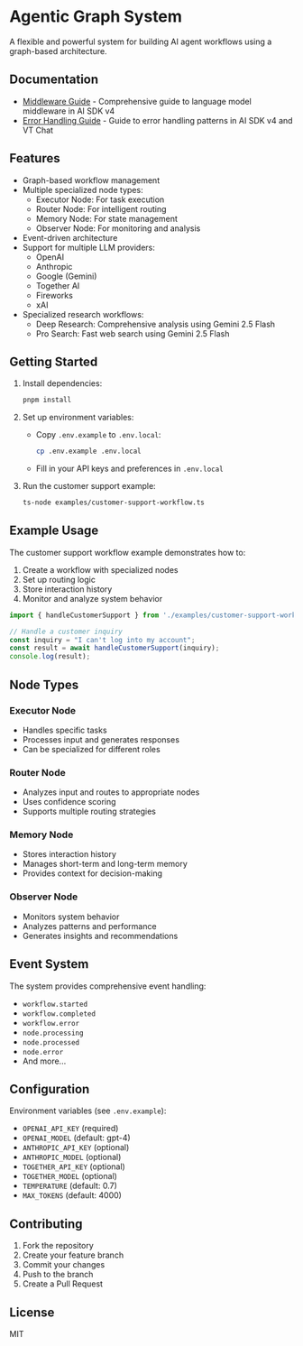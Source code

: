 # Agentic Graph System

A flexible and powerful system for building AI agent workflows using a graph-based architecture.

## Documentation

- [Middleware Guide](./middleware/GUIDE.md) - Comprehensive guide to language model middleware in AI SDK v4
- [Error Handling Guide](./error-handling/GUIDE.md) - Guide to error handling patterns in AI SDK v4 and VT Chat

## Features

- Graph-based workflow management
- Multiple specialized node types:
  - Executor Node: For task execution
  - Router Node: For intelligent routing
  - Memory Node: For state management
  - Observer Node: For monitoring and analysis
- Event-driven architecture
- Support for multiple LLM providers:
  - OpenAI
  - Anthropic
  - Google (Gemini)
  - Together AI
  - Fireworks
  - xAI
- Specialized research workflows:
  - Deep Research: Comprehensive analysis using Gemini 2.5 Flash
  - Pro Search: Fast web search using Gemini 2.5 Flash

## Getting Started

1. Install dependencies:

   ```bash
   pnpm install
   ```

2. Set up environment variables:
   - Copy `.env.example` to `.env.local`:
     ```bash
     cp .env.example .env.local
     ```
   - Fill in your API keys and preferences in `.env.local`

3. Run the customer support example:
   ```bash
   ts-node examples/customer-support-workflow.ts
   ```

## Example Usage

The customer support workflow example demonstrates how to:

1. Create a workflow with specialized nodes
2. Set up routing logic
3. Store interaction history
4. Monitor and analyze system behavior

```typescript
import { handleCustomerSupport } from './examples/customer-support-workflow';

// Handle a customer inquiry
const inquiry = "I can't log into my account";
const result = await handleCustomerSupport(inquiry);
console.log(result);
```

## Node Types

### Executor Node

- Handles specific tasks
- Processes input and generates responses
- Can be specialized for different roles

### Router Node

- Analyzes input and routes to appropriate nodes
- Uses confidence scoring
- Supports multiple routing strategies

### Memory Node

- Stores interaction history
- Manages short-term and long-term memory
- Provides context for decision-making

### Observer Node

- Monitors system behavior
- Analyzes patterns and performance
- Generates insights and recommendations

## Event System

The system provides comprehensive event handling:

- `workflow.started`
- `workflow.completed`
- `workflow.error`
- `node.processing`
- `node.processed`
- `node.error`
- And more...

## Configuration

Environment variables (see `.env.example`):

- `OPENAI_API_KEY` (required)
- `OPENAI_MODEL` (default: gpt-4)
- `ANTHROPIC_API_KEY` (optional)
- `ANTHROPIC_MODEL` (optional)
- `TOGETHER_API_KEY` (optional)
- `TOGETHER_MODEL` (optional)
- `TEMPERATURE` (default: 0.7)
- `MAX_TOKENS` (default: 4000)

## Contributing

1. Fork the repository
2. Create your feature branch
3. Commit your changes
4. Push to the branch
5. Create a Pull Request

## License

MIT
